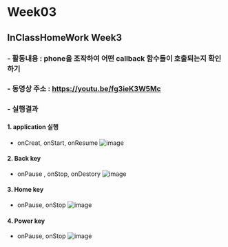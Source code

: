 # Week03

## InClassHomeWork Week3 
### - 활동내용 : phone을 조작하여 어떤 callback 함수들이 호출되는지 확인하기

### - 동영상 주소 : https://youtu.be/fg3ieK3W5Mc

### - 실행결과

#### 1. application 실행

- onCreat, onStart, onResume
 ![image](https://user-images.githubusercontent.com/80194089/111310009-e4b63300-869f-11eb-9e15-ca1039a98a1a.png)

#### 2. Back key

- onPause , onStop, onDestory
![image](https://user-images.githubusercontent.com/80194089/111310058-f992c680-869f-11eb-990c-b12d23dd4123.png)

#### 3. Home key

- onPause, onStop
![image](https://user-images.githubusercontent.com/80194089/111310269-3e1e6200-86a0-11eb-8c93-2712c6ca0005.png)

#### 4. Power key

- onPause, onStop
![image](https://user-images.githubusercontent.com/80194089/111310608-a1a88f80-86a0-11eb-9555-1d897ffb4956.png)
